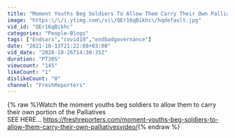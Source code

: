 ```yaml
---
title: "Moment Youths Beg Soldiers To Allow Them Carry Their Own Palliatives(video)"
image: "https:\/\/i.ytimg.com\/vi\/QEr16qBikhc\/hqdefault.jpg"
vid_id: "QEr16qBikhc"
categories: "People-Blogs"
tags: ["Endsars","covid19","endbadgovernance"]
date: "2021-10-13T21:22:08+03:00"
vid_date: "2020-10-26T14:30:35Z"
duration: "PT30S"
viewcount: "145"
likeCount: "1"
dislikeCount: "0"
channel: "FreshReporters"
---
```

{% raw %}Watch the moment youths beg soldiers to allow them to carry their own portion of the Palliatives<br />SEE HERE... <a rel="nofollow" target="blank" href="https://freshreporters.com/moment-youths-beg-soldiers-to-allow-them-carry-their-own-palliativesvideo/">https://freshreporters.com/moment-youths-beg-soldiers-to-allow-them-carry-their-own-palliativesvideo/</a>{% endraw %}
